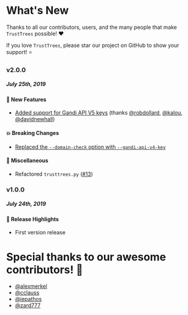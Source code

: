 # What's New

Thanks to all our contributors, users, and the many people that make `TrustTrees` possible! :heart:

If you love `TrustTrees`, please star our project on GitHub to show your support! :star:

<!--
# A.B.C
##### MMM DD(th|rd), YYYY

#### :newspaper: News
#### :mega: Release Highlights
#### :boom: Breaking Changes
#### :tada: New Features
#### :sparkles: Usability
#### :mortar_board: Walkthrough / Help
#### :performing_arts: Performance
#### :telescope: Accuracy
#### :bug: Bugfixes
#### :snake: Miscellaneous
#### :art: Display Changes

[#xxxx]: https://github.com/mandatoryprogrammer/TrustTrees/pull/xxxx
[@xxxx]: https://github.com/xxxx
-->

### v2.0.0
##### July 25th, 2019

#### :tada: New Features

- [Added support for Gandi API V5 keys](https://github.com/mandatoryprogrammer/TrustTrees/commit/76e5813c1f9d2baa39e4a6fd78e2c60073d2e87e) (thanks [@robdollard], [@kalou], [@davidnewhall])

#### :boom: Breaking Changes

- [Replaced the `--domain-check` option with `--gandi-api-v4-key`](https://github.com/mandatoryprogrammer/TrustTrees/commit/76e5813c1f9d2baa39e4a6fd78e2c60073d2e87e)

#### :snake: Miscellaneous

- Refactored `trusttrees.py` ([#13])

[#13]: https://github.com/mandatoryprogrammer/TrustTrees/pull/13
[@robdollard]: https://github.com/robdollard
[@kalou]: https://github.com/kalou
[@davidnewhall]: https://github.com/davidnewhall



### v1.0.0
##### July 24th, 2019

#### :mega: Release Highlights

- First version release



# Special thanks to our awesome contributors! :clap:

- [@alexmerkel]
- [@cclauss]
- [@iepathos]
- [@zard777]

[@alexmerkel]: https://github.com/alexmerkel
[@cclauss]: https://github.com/cclauss
[@iepathos]: https://github.com/iepathos
[@zard777]: https://github.com/zard777
